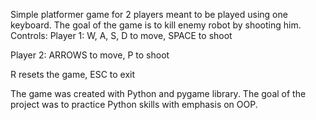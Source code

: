 Simple platformer game for 2 players meant to be played using one keyboard.
The goal of the game is to kill enemy robot by shooting him.
Controls:
  Player 1:
  W, A, S, D to move,
  SPACE to shoot
  
  Player 2:
  ARROWS to move,
  P to shoot
  
  R resets the game,
  ESC to exit
  
The game was created with Python and pygame library.
The goal of the project was to practice Python skills
with emphasis on OOP.

